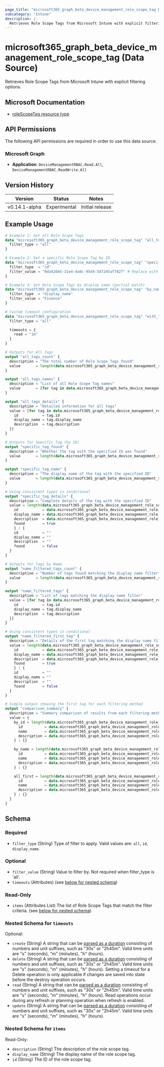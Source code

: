 ```yaml
---
page_title: "microsoft365_graph_beta_device_management_role_scope_tag Data Source - terraform-provider-microsoft365"
subcategory: "Intune"
description: |-
  Retrieves Role Scope Tags from Microsoft Intune with explicit filtering options.
---
```


# microsoft365_graph_beta_device_management_role_scope_tag (Data Source)

Retrieves Role Scope Tags from Microsoft Intune with explicit filtering options.

## Microsoft Documentation

- [roleScopeTag resource type](https://learn.microsoft.com/en-us/graph/api/resources/intune-rbac-rolescopetag?view=graph-rest-beta)

## API Permissions

The following API permissions are required in order to use this data source.

### Microsoft Graph

- **Application**: `DeviceManagementRBAC.Read.All`, `DeviceManagementRBAC.ReadWrite.All`

## Version History

| Version | Status | Notes |
|---------|--------|-------|
| v0.14.1-alpha | Experimental | Initial release |

## Example Usage

```terraform
# Example 1: Get all Role Scope Tags
data "microsoft365_graph_beta_device_management_role_scope_tag" "all_tags" {
  filter_type = "all"
}

# Example 2: Get a specific Role Scope Tag by ID
data "microsoft365_graph_beta_device_management_role_scope_tag" "specific_tag" {
  filter_type  = "id"
  filter_value = "0da42045-31e4-4a8c-95d4-5d7245af782f" # Replace with actual ID
}

# Example 3: Get Role Scope Tags by display name (partial match)
data "microsoft365_graph_beta_device_management_role_scope_tag" "by_name" {
  filter_type  = "display_name"
  filter_value = "Finance"
}

# Custom timeout configuration
data "microsoft365_graph_beta_device_management_role_scope_tag" "with_timeout" {
  filter_type = "all"

  timeouts = {
    read = "1m"
  }
}

# Outputs for All Tags
output "all_tags_count" {
  description = "The total number of Role Scope Tags found"
  value       = length(data.microsoft365_graph_beta_device_management_role_scope_tag.all_tags.items)
}

output "all_tags_names" {
  description = "List of all Role Scope Tag names"
  value       = [for tag in data.microsoft365_graph_beta_device_management_role_scope_tag.all_tags.items : tag.display_name]
}

output "all_tags_details" {
  description = "Detailed information for all tags"
  value = [for tag in data.microsoft365_graph_beta_device_management_role_scope_tag.all_tags.items : {
    id           = tag.id
    display_name = tag.display_name
    description  = tag.description
  }]
}

# Outputs for Specific Tag (by ID)
output "specific_tag_found" {
  description = "Whether the tag with the specified ID was found"
  value       = length(data.microsoft365_graph_beta_device_management_role_scope_tag.specific_tag.items) > 0
}

output "specific_tag_name" {
  description = "The display name of the tag with the specified ID"
  value       = length(data.microsoft365_graph_beta_device_management_role_scope_tag.specific_tag.items) > 0 ? data.microsoft365_graph_beta_device_management_role_scope_tag.specific_tag.items[0].display_name : ""
}

# Using consistent types in conditional
output "specific_tag_details" {
  description = "Complete details of the tag with the specified ID"
  value = length(data.microsoft365_graph_beta_device_management_role_scope_tag.specific_tag.items) > 0 ? {
    id           = data.microsoft365_graph_beta_device_management_role_scope_tag.specific_tag.items[0].id
    display_name = data.microsoft365_graph_beta_device_management_role_scope_tag.specific_tag.items[0].display_name
    description  = data.microsoft365_graph_beta_device_management_role_scope_tag.specific_tag.items[0].description
    found        = true
    } : {
    id           = ""
    display_name = ""
    description  = ""
    found        = false
  }
}

# Outputs for Tags by Name
output "name_filtered_tags_count" {
  description = "Number of tags found matching the display name filter"
  value       = length(data.microsoft365_graph_beta_device_management_role_scope_tag.by_name.items)
}

output "name_filtered_tags" {
  description = "List of tags matching the display name filter"
  value = [for tag in data.microsoft365_graph_beta_device_management_role_scope_tag.by_name.items : {
    id           = tag.id
    display_name = tag.display_name
    description  = tag.description
  }]
}

# Using consistent types in conditional
output "name_filtered_first_tag" {
  description = "Details of the first tag matching the display name filter (if any)"
  value = length(data.microsoft365_graph_beta_device_management_role_scope_tag.by_name.items) > 0 ? {
    id           = data.microsoft365_graph_beta_device_management_role_scope_tag.by_name.items[0].id
    display_name = data.microsoft365_graph_beta_device_management_role_scope_tag.by_name.items[0].display_name
    description  = data.microsoft365_graph_beta_device_management_role_scope_tag.by_name.items[0].description
    found        = true
    } : {
    id           = ""
    display_name = ""
    description  = ""
    found        = false
  }
}

# Simple output showing the first tag for each filtering method
output "comparison_summary" {
  description = "Summary comparison of results from each filtering method"
  value = {
    by_id = length(data.microsoft365_graph_beta_device_management_role_scope_tag.specific_tag.items) > 0 ? {
      id          = data.microsoft365_graph_beta_device_management_role_scope_tag.specific_tag.items[0].id
      name        = data.microsoft365_graph_beta_device_management_role_scope_tag.specific_tag.items[0].display_name
      description = data.microsoft365_graph_beta_device_management_role_scope_tag.specific_tag.items[0].description
    } : {}

    by_name = length(data.microsoft365_graph_beta_device_management_role_scope_tag.by_name.items) > 0 ? {
      id          = data.microsoft365_graph_beta_device_management_role_scope_tag.by_name.items[0].id
      name        = data.microsoft365_graph_beta_device_management_role_scope_tag.by_name.items[0].display_name
      description = data.microsoft365_graph_beta_device_management_role_scope_tag.by_name.items[0].description
    } : {}

    all_first = length(data.microsoft365_graph_beta_device_management_role_scope_tag.all_tags.items) > 0 ? {
      id          = data.microsoft365_graph_beta_device_management_role_scope_tag.all_tags.items[0].id
      name        = data.microsoft365_graph_beta_device_management_role_scope_tag.all_tags.items[0].display_name
      description = data.microsoft365_graph_beta_device_management_role_scope_tag.all_tags.items[0].description
    } : {}
  }
}
```

<!-- schema generated by tfplugindocs -->
## Schema

### Required

- `filter_type` (String) Type of filter to apply. Valid values are: `all`, `id`, `display_name`.

### Optional

- `filter_value` (String) Value to filter by. Not required when filter_type is 'all'.
- `timeouts` (Attributes) (see [below for nested schema](#nestedatt--timeouts))

### Read-Only

- `items` (Attributes List) The list of Role Scope Tags that match the filter criteria. (see [below for nested schema](#nestedatt--items))

<a id="nestedatt--timeouts"></a>
### Nested Schema for `timeouts`

Optional:

- `create` (String) A string that can be [parsed as a duration](https://pkg.go.dev/time#ParseDuration) consisting of numbers and unit suffixes, such as "30s" or "2h45m". Valid time units are "s" (seconds), "m" (minutes), "h" (hours).
- `delete` (String) A string that can be [parsed as a duration](https://pkg.go.dev/time#ParseDuration) consisting of numbers and unit suffixes, such as "30s" or "2h45m". Valid time units are "s" (seconds), "m" (minutes), "h" (hours). Setting a timeout for a Delete operation is only applicable if changes are saved into state before the destroy operation occurs.
- `read` (String) A string that can be [parsed as a duration](https://pkg.go.dev/time#ParseDuration) consisting of numbers and unit suffixes, such as "30s" or "2h45m". Valid time units are "s" (seconds), "m" (minutes), "h" (hours). Read operations occur during any refresh or planning operation when refresh is enabled.
- `update` (String) A string that can be [parsed as a duration](https://pkg.go.dev/time#ParseDuration) consisting of numbers and unit suffixes, such as "30s" or "2h45m". Valid time units are "s" (seconds), "m" (minutes), "h" (hours).


<a id="nestedatt--items"></a>
### Nested Schema for `items`

Read-Only:

- `description` (String) The description of the role scope tag.
- `display_name` (String) The display name of the role scope tag.
- `id` (String) The ID of the role scope tag.